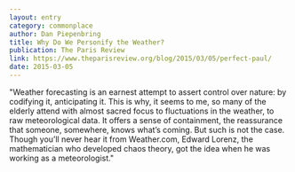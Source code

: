 ```yaml
---
layout: entry
category: commonplace
author: Dan Piepenbring
title: Why Do We Personify the Weather?
publication: The Paris Review
link: https://www.theparisreview.org/blog/2015/03/05/perfect-paul/
date: 2015-03-05
---
```


"Weather forecasting is an earnest attempt to assert control over nature: by codifying it, anticipating it. This is why, it seems to me, so many of the elderly attend with almost sacred focus to fluctuations in the weather, to raw meteorological data. It offers a sense of containment, the reassurance that someone, somewhere, knows what’s coming. But such is not the case. Though you’ll never hear it from Weather.com, Edward Lorenz, the mathematician who developed chaos theory, got the idea when he was working as a meteorologist."
 
 
